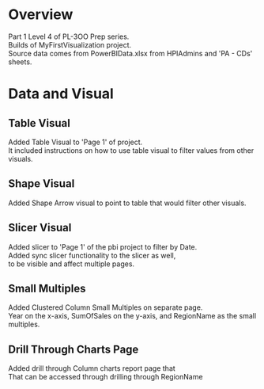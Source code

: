 # Overview
Part 1 Level 4 of PL-3OO Prep series. <br/>
Builds of MyFirstVisualization project. <br/>
Source data comes from PowerBIData.xlsx from HPIAdmins and 'PA - CDs' sheets.


# Data and Visual

## Table Visual
Added Table Visual to 'Page 1' of project. <br/>
It included instructions on how to use table visual to filter values from other visuals. <br/>

## Shape Visual
Added Shape Arrow visual to point to table that would filter other visuals. <br/>

## Slicer Visual
Added slicer to 'Page 1' of the pbi project to filter by Date. <br/>
Added sync slicer functionality to the slicer as well, <br/>
to be visible and affect multiple pages. <br/>

## Small Multiples
Added Clustered Column Small Multiples on separate page. <br/>
Year on the x-axis, SumOfSales on the y-axis, and RegionName as the small multiples. <br/>

## Drill Through Charts Page
Added drill through Column charts report page that <br/>
That can be accessed through drilling through RegionName <br/>